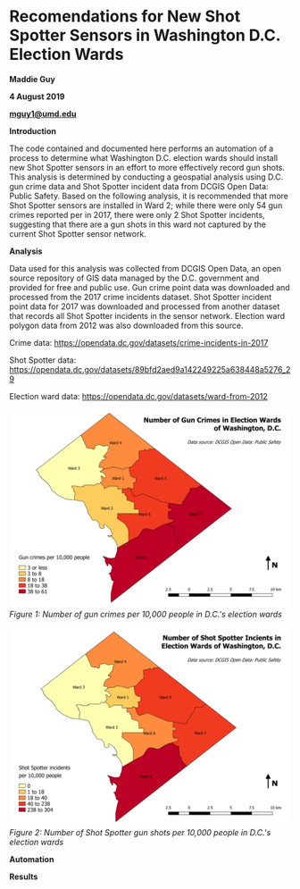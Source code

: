 # Recomendations for New Shot Spotter Sensors in Washington D.C. Election Wards

<b>Maddie Guy</b>

<b>4 August 2019</b>

<b>mguy1@umd.edu</b>

<b>Introduction</b>

The code contained and documented here performs an automation of a process to determine what Washington D.C. election wards should install new Shot Spotter sensors in an effort to more effectively record gun shots. This analysis is determined by conducting a geospatial analysis using D.C. gun crime data and Shot Spotter incident data from DCGIS Open Data: Public Safety. Based on the following analysis, it is recommended that more Shot Spotter sensors are installed in Ward 2; while there were only 54 gun crimes reported per in 2017, there were only 2 Shot Spotter incidents, suggesting that there are a gun shots in this ward not captured by the current Shot Spotter sensor network.

<b>Analysis</b>

Data used for this analysis was collected from DCGIS Open Data, an open source repository of GIS data managed by the D.C. government and provided for free and public use. Gun crime point data was downloaded and processed from the 2017 crime incidents dataset. Shot Spotter incident point data for 2017 was downloaded and processed from another dataset that records all Shot Spotter incidents in the sensor network. Election ward polygon data from 2012 was also downloaded from this source.

Crime data: https://opendata.dc.gov/datasets/crime-incidents-in-2017

Shot Spotter data: https://opendata.dc.gov/datasets/89bfd2aed9a142249225a638448a5276_29

Election ward data: https://opendata.dc.gov/datasets/ward-from-2012

![crime_per](crime_per.jpeg)
<i>Figure 1: Number of gun crimes per 10,000 people in D.C.'s election wards</i>

![ss_per](ss_per.jpeg)
<i>Figure 2: Number of Shot Spotter gun shots per 10,000 people in D.C.'s election wards</i>

<b>Automation</b>

<b>Results</b>
